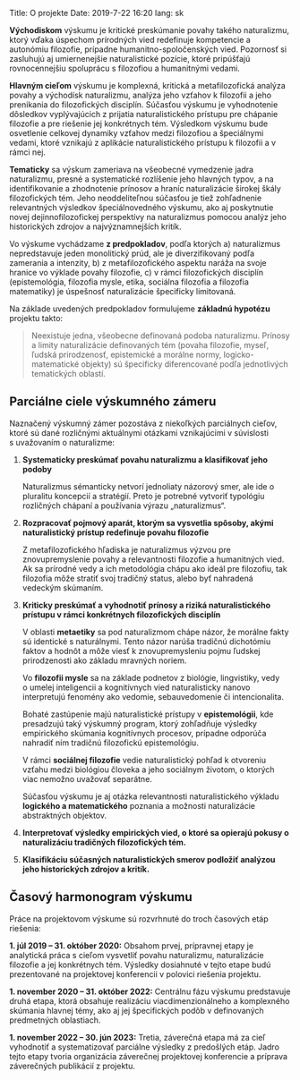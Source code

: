 Title: O projekte
Date: 2019-7-22 16:20
lang: sk

**Východiskom** výskumu je kritické preskúmanie povahy takého naturalizmu,
ktorý vďaka úspechom prírodných vied redefinuje kompetencie a
autonómiu filozofie, prípadne humanitno-spoločenských vied. Pozornosť
si zasluhujú aj umiernenejšie naturalistické pozície, ktoré pripúšťajú
rovnocennejšiu spoluprácu s filozofiou a humanitnými vedami.

**Hlavným cieľom** výskumu je komplexná, kritická a metafilozofická
analýza povahy a východísk naturalizmu, analýza jeho vzťahov k
filozofii a jeho prenikania do filozofických disciplín. Súčasťou
výskumu je vyhodnotenie dôsledkov vyplývajúcich z prijatia
naturalistického prístupu pre chápanie filozofie a pre riešenie jej
konkrétnych tém. Výsledkom výskumu bude osvetlenie celkovej dynamiky
vzťahov medzi filozofiou a špeciálnymi vedami, ktoré vznikajú z
aplikácie naturalistického prístupu k filozofii a v rámci nej.

**Tematicky** sa výskum zameriava na všeobecné vymedzenie jadra
naturalizmu, presné a systematické rozlíšenie jeho hlavných typov,
a na identifikovanie a zhodnotenie prínosov a hraníc naturalizácie
širokej škály filozofických tém. Jeho neoddeliteľnou súčasťou je tiež
zohľadnenie relevantných výsledkov špeciálnovedného výskumu, ako aj
poskytnutie novej dejinnofilozofickej perspektívy na naturalizmus
pomocou analýz jeho historických zdrojov a najvýznamnejších kritík.

Vo výskume vychádzame **z predpokladov**, podľa ktorých a) naturalizmus
nepredstavuje jeden monolitický prúd, ale je diverzifikovaný podľa
zamerania a intenzity, b) z metafilozofického aspektu naráža na svoje
hranice vo výklade povahy filozofie, c) v rámci filozofických
disciplín (epistemológia, filozofia mysle, etika, sociálna filozofia a
filozofia matematiky) je úspešnosť naturalizácie špecificky limitovaná.

Na základe uvedených predpokladov formulujeme **základnú hypotézu**
projektu takto: 

> Neexistuje jedna, všeobecne definovaná podoba
> naturalizmu. Prínosy a limity naturalizácie definovaných tém (povaha
> filozofie, myseľ, ľudská prirodzenosť, epistemické a morálne normy,
> logicko-matematické objekty) sú špecificky diferencované podľa
> jednotlivých tematických oblastí.

## Parciálne ciele výskumného zámeru

Naznačený výskumný zámer pozostáva z niekoľkých parciálnych cieľov,
ktoré sú dané rozličnými aktuálnymi otázkami vznikajúcimi v súvislosti
s uvažovaním o naturalizme:

1. **Systematicky preskúmať povahu naturalizmu a klasifikovať jeho podoby**
    
    Naturalizmus sémanticky netvorí jednoliaty názorový smer, ale ide o
    pluralitu koncepcií a stratégií. Preto je potrebné vytvoriť typológiu
    rozličných chápaní a používania výrazu „naturalizmus“.

2. **Rozpracovať pojmový aparát, ktorým sa vysvetlia spôsoby, akými naturalistický prístup redefinuje povahu filozofie**

    Z metafilozofického hľadiska je naturalizmus výzvou pre
    znovupremyslenie povahy a relevantnosti filozofie a humanitných
    vied. Ak sa prírodné vedy a ich metodológia chápu ako ideál pre
    filozofiu, tak filozofia môže stratiť svoj tradičný status, alebo byť
    nahradená vedeckým skúmaním.

3. **Kriticky preskúmať a vyhodnotiť prínosy a riziká naturalistického prístupu v rámci konkrétnych filozofických disciplín**

    V oblasti **metaetiky** sa pod naturalizmom chápe názor, že morálne
    fakty sú identické s naturálnymi. Tento názor narúša tradičnú
    dichotómiu faktov a hodnôt a môže viesť k znovupremysleniu
    pojmu ľudskej prirodzenosti ako základu mravných noriem.

    Vo **filozofii mysle** sa na základe podnetov z biológie,
    lingvistiky, vedy o umelej inteligencii a kognitívnych vied
    naturalisticky nanovo interpretujú fenomény ako vedomie,
    sebauvedomenie či intencionalita.

    Bohaté zastúpenie majú naturalistické prístupy v **epistemológii**,
    kde presadzujú taký výskumný program, ktorý zohľadňuje výsledky
    empirického skúmania kognitívnych procesov, prípadne odporúča
    nahradiť ním tradičnú filozofickú epistemológiu.
	
    V rámci **sociálnej filozofie** vedie naturalistický pohľad
    k otvoreniu vzťahu medzi biológiou človeka a jeho sociálnym
    životom, o ktorých viac nemožno uvažovať separátne.
	
    Súčasťou výskumu je aj otázka relevantnosti naturalistického
    výkladu **logického a matematického** poznania a možnosti
    naturalizácie abstraktných objektov.

4. **Interpretovať výsledky empirických vied, o ktoré sa opierajú pokusy o naturalizáciu tradičných filozofických tém.**

5. **Klasifikáciu súčasných naturalistických smerov podložiť analýzou jeho historických zdrojov a kritík.**

## Časový harmonogram výskumu
   
Práce na projektovom výskume sú rozvrhnuté do troch časových etáp
riešenia:

**1. júl 2019 – 31. október 2020:** Obsahom prvej, prípravnej etapy je
analytická práca s cieľom vysvetliť povahu naturalizmu, naturalizácie
filozofie a jej konkrétnych tém. Výsledky dosiahnuté v tejto etape
budú prezentované na projektovej konferencii v polovici riešenia
projektu.

**1. november 2020 – 31. október 2022:** Centrálnu fázu výskumu
predstavuje druhá etapa, ktorá obsahuje realizáciu viacdimenzionálneho
a komplexného skúmania hlavnej témy, ako aj jej špecifických podôb v
definovaných predmetných oblastiach. 

**1. november 2022 – 30. jún 2023:** Tretia, záverečná etapa má za
cieľ vyhodnotiť a systematizovať parciálne výsledky z predošlých
etáp. Jadro tejto etapy tvoria organizácia záverečnej projektovej
konferencie a príprava záverečných publikácií z projektu.  





